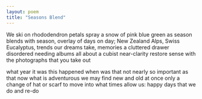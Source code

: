 ```yaml
---
layout: poem
title: "Seasons Blend"
---
```


We ski on rhododendron petals spray
a snow of pink blue green as season blends
with season, overlay of days on day;
New Zealand Alps, Swiss Eucalyptus, trends
our dreams take, memories a cluttered drawer
disordered needing albums all about
a cubist near-clarity restore
sense with the photographs that you take out

what year it was this happened
        when was that
not nearly so important
as that now
what is adventurous
we may find new
and old at once
only a change of hat
or scarf to move
into what times allow
us: happy days
that we do and re-do
